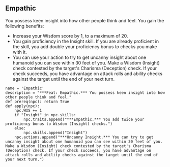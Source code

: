 ## Empathic
You possess keen insight into how other people think and feel. You gain the following benefits:

* Increase your Wisdom score by 1, to a maximum of 20.
* You gain proficiency in the Insight skill. If you are already proficient in the skill, you add double your proficiency bonus to checks you make with it.
* You can use your action to try to get uncanny insight about one humanoid you can see within 30 feet of you. Make a Wisdom (Insight) check contested by the target's Charisma (Deception) check. If your check succeeds, you have advantage on attack rolls and ability checks against the target until the end of your next turn.

```
name = 'Empathic'
description = "***Feat: Empathic.*** You possess keen insight into how other people think and feel."
def prereq(npc): return True
def apply(npc):
    npc.WIS += 1
    if "Insight" in npc.skills:
        npc.traits.append("***Empathic.*** You add twice your proficiency bonus to Wisdom (Insight) checks.")
    else:
        npc.skills.append("Insight")
    npc.actions.append("***Uncanny Insight.*** You can try to get uncanny insight about one humanoid you can see within 30 feet of you. Make a Wisdom (Insight) check contested by the target's Charisma (Deception) check. If your check succeeds, you have advantage on attack rolls and ability checks against the target until the end of your next turn.")
```

